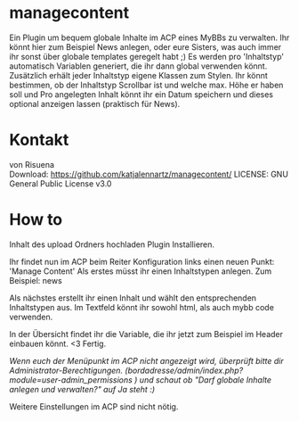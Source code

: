 # managecontent
Ein Plugin um bequem globale Inhalte im ACP eines MyBBs zu verwalten.
Ihr könnt hier zum Beispiel News anlegen, oder eure Sisters, was auch immer ihr sonst über globale templates geregelt habt ;) 
Es werden pro 'Inhaltstyp' automatisch Variablen generiert, die ihr dann global verwenden könnt. Zusätzlich erhält jeder Inhaltstyp eigene Klassen zum Stylen.
Ihr könnt bestimmen, ob der Inhaltstyp Scrollbar ist und welche max. Höhe er haben soll und Pro angelegten Inhalt könnt ihr ein Datum speichern und dieses optional anzeigen lassen (praktisch für News). 

# Kontakt
von Risuena  
Download: https://github.com/katjalennartz/managecontent/
LICENSE: GNU General Public License v3.0  
# How to
Inhalt des upload Ordners hochladen
Plugin Installieren.

Ihr findet nun im ACP beim Reiter Konfiguration links einen neuen Punkt: 'Manage Content'
Als erstes müsst ihr einen Inhaltstypen anlegen. 
Zum Beispiel: news

Als nächstes erstellt ihr einen Inhalt und wählt den entsprechenden Inhaltstypen aus.
Im Textfeld könnt ihr sowohl html, als auch mybb code verwenden.

In der Übersicht findet ihr die Variable, die ihr jetzt zum Beispiel im Header einbauen könnt. <3 
Fertig.


*Wenn euch der Menüpunkt im ACP nicht angezeigt wird, überprüft bitte dir Administrator-Berechtigungen.
(bordadresse/admin/index.php?module=user-admin_permissions ) und schaut ob "Darf globale Inhalte anlegen und verwalten?" auf Ja steht :)*

Weitere Einstellungen im ACP sind nicht nötig. 
